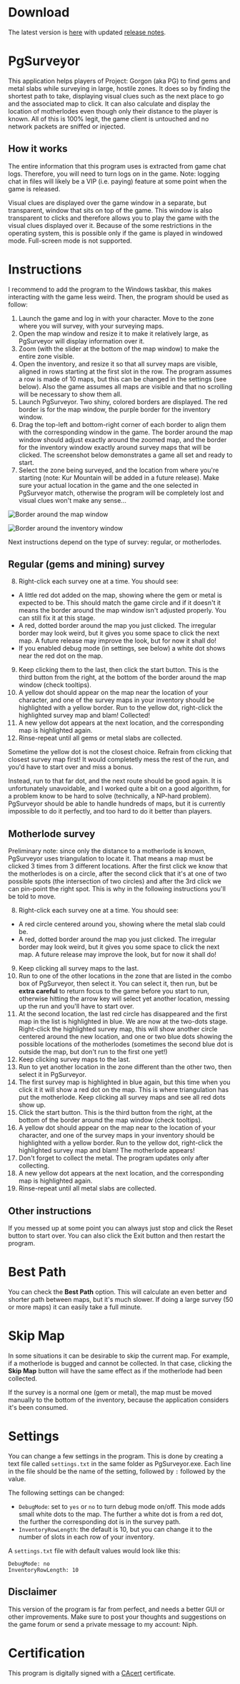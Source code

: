 # Download
The latest version is [here](https://github.com/dlebansais/PgSurveyor-Disclosed/releases/download/v1.0.0.104/PgSurveyor.exe) with updated [release notes](https://github.com/dlebansais/PgSurveyor-Disclosed/ReleaseNotes.md).

# PgSurveyor
This application helps players of Project: Gorgon (aka PG) to find gems and metal slabs while surveying in large, hostile zones. It does so by finding the shortest path to take, displaying visual clues such as the next place to go and the associated map to click. It can also calculate and display the location of motherlodes even though only their distance to the player is known.
All of this is 100% legit, the game client is untouched and no network packets are sniffed or injected.  

## How it works
The entire information that this program uses is extracted from game chat logs. Therefore, you will need to turn logs on in the game. Note: logging chat in files will likely be a VIP (i.e. paying) feature at some point when the game is released.

Visual clues are displayed over the game window in a separate, but transparent, window that sits on top of the game. This window is also transparent to clicks and therefore allows you to play the game with the visual clues displayed over it.
Because of the some restrictions in the operating system, this is possible only if the game is played in windowed mode. Full-screen mode is not supported.

# Instructions
I recommend to add the program to the Windows taskbar, this makes interacting with the game less weird.
Then, the program should be used as follow:

1. Launch the game and log in with your character. Move to the zone where you will survey, with your surveying maps.
2. Open the map window and resize it to make it relatively large, as PgSurveyor will display information over it.
3. Zoom (with the slider at the bottom of the map window) to make the entire zone visible.
4. Open the inventory, and resize it so that all survey maps are visible, aligned in rows starting at the first slot in the row. The program assumes a row is made of 10 maps, but this can be changed in the settings (see below). Also the game assumes all maps are visible and that no scrolling will be necessary to show them all.
5. Launch PgSurveyor. Two shiny, colored borders are displayed. The red border is for the map window, the purple border for the inventory window.
6. Drag the top-left and bottom-right corner of each border to align them with the corresponding window in the game. The border around the map window should adjust exactly around the zoomed map, and the border for the inventory window exactly around survey maps that will be clicked. The screenshot below demonstrates a game all set and ready to start.
7. Select the zone being surveyed, and the location from where you're starting (note: Kur Mountain will be added in a future release). Make sure your actual location in the game and the one selected in PgSurveyor match, otherwise the program will be completely lost and visual clues won't make any sense...

![Border around the map window](/Screenshots/MapBorder.png?raw=true "Border around the map window")

![Border around the inventory window](/Screenshots/InventoryBorder.png?raw=true "Border around the inventory window")

Next instructions depend on the type of survey: regular, or motherlodes.
  
## Regular (gems and mining) survey

8. Right-click each survey one at a time. You should see:
  + A little red dot added on the map, showing where the gem or metal is expected to be. This should match the game circle and if it doesn't it means the border around the map window isn't adjusted properly. You can still fix it at this stage.
  + A red, dotted border around the map you just clicked. The irregular border may look weird, but it gives you some space to click the next map. A future release may improve the look, but for now it shall do!
  + If you enabled debug mode (in settings, see below) a white dot shows near the red dot on the map.
9. Keep clicking them to the last, then click the start button. This is the third button from the right, at the bottom of the border around the map window (check tooltips).
10. A yellow dot should appear on the map near the location of your character, and one of the survey maps in your inventory should be highlighted with a yellow border. Run to the yellow dot, right-click the highlighted survey map and blam! Collected!
11. A new yellow dot appears at the next location, and the corresponding map is highlighted again.
12. Rinse-repeat until all gems or metal slabs are collected.
 
Sometime the yellow dot is not the closest choice. Refrain from clicking that closest survey map first! It would completetly mess the rest of the run, and you'd have to start over and miss a bonus.

Instead, run to that far dot, and the next route should be good again. It is unfortunately unavoidable, and I worked quite a bit on a good algorithm, for a problem know to be hard to solve (technically, a NP-hard problem). PgSurveyor should be able to handle hundreds of maps, but it is currently impossible to do it perfectly, and too hard to do it better than players.

## Motherlode survey

Preliminary note: since only the distance to a motherlode is known, PgSurveyor uses triangulation to locate it. That means a map must be clicked 3 times from 3 different locations. After the first click we know that the motherlodes is on a circle, after the second click that it's at one of two possible spots (the intersection of two circles) and after the 3rd click we can pin-point the right spot. This is why in the following instructions you'll be told to move.

8. Right-click each survey one at a time. You should see:
  + A red circle centered around you, showing where the metal slab could be.
  + A red, dotted border around the map you just clicked. The irregular border may look weird, but it gives you some space to click the next map. A future release may improve the look, but for now it shall do!
9. Keep clicking all survey maps to the last.
10. Run to one of the other locations in the zone that are listed in the combo box of PgSurveyor, then select it. You can select it, then run, but be **extra careful** to return focus to the game before you start to run, otherwise hitting the arrow key will select yet another location, messing up the run and you'll have to start over.
11. At the second location, the last red circle has disappeared and the first map in the list is highlighted in blue. We are now at the two-dots stage. Right-click the highlighted survey map, this will show another circle centered around the new location, and one or two blue dots showing the possible locations of the motherlodes (sometimes the second blue dot is outside the map, but don't run to the first one yet!)
12. Keep clicking survey maps to the last.
13. Run to yet another location in the zone different than the other two, then select it in PgSurveyor.
14. The first survey map is highlighted in blue again, but this time when you click it it will show a red dot on the map. This is where triangulation has put the motherlode. Keep clicking all survey maps and see all red dots show up.
15. Click the start button. This is the third button from the right, at the bottom of the border around the map window (check tooltips).
16. A yellow dot should appear on the map near to the location of your character, and one of the survey maps in your inventory should be highlighted with a yellow border. Run to the yellow dot, right-click the highlighted survey map and blam! The motherlode appears!
17. Don't forget to collect the metal. The program updates only after collecting.
18. A new yellow dot appears at the next location, and the corresponding map is highlighted again.
19. Rinse-repeat until all metal slabs are collected.

## Other instructions

If you messed up at some point you can always just stop and click the Reset button to start over. You can also click the Exit button and then restart the program.

# Best Path

You can check the **Best Path** option. This will calculate an even better and shorter path between maps, but it's much slower. If doing a large survey (50 or more maps) it can easily take a full minute. 

# Skip Map

In some situations it can be desirable to skip the current map. For example, if a motherlode is bugged and cannot be collected. In that case, clicking the **Skip Map** button will have the same effect as if the motherlode had been collected.

If the survey is a normal one (gem or metal), the map must be moved manually to the bottom of the inventory, because the application considers it's been consumed.
 
# Settings

You can change a few settings in the program. This is done by creating a text file called `settings.txt` in the same folder as PgSurveyor.exe. Each line in the file should be the name of the setting, followed by `:` followed by the value.

The following settings can be changed:

+ `DebugMode`: set to `yes` or `no` to turn debug mode on/off. This mode adds small white dots to the map. The further a white dot is from a red dot, the further the corresponding dot is in the survey path.
+ `InventoryRowLength`: the default is 10, but you can change it to the number of slots in each row of your inventory. 

A `settings.txt` file with default values would look like this:
    
    DebugMode: no
    InventoryRowLength: 10
    
## Disclaimer

This version of the program is far from perfect, and needs a better GUI or other improvements. Make sure to post your thoughts and suggestions on the game forum or send a private message to my account: Niph.


# Certification

This program is digitally signed with a [CAcert](https://www.cacert.org/) certificate.
